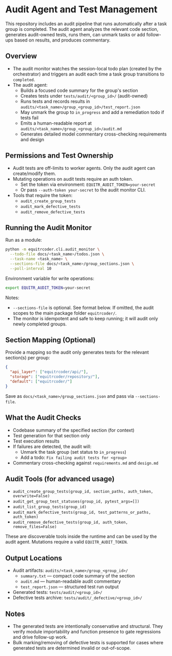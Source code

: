 # Audit Agent and Test Management

This repository includes an audit pipeline that runs automatically after a task group is completed. The audit agent analyzes the relevant code section, generates audit-owned tests, runs them, can unmark tasks or add follow-ups based on results, and produces commentary.

## Overview
- The audit monitor watches the session-local todo plan (created by the orchestrator) and triggers an audit each time a task group transitions to `completed`.
- The audit agent:
  - Builds a focused code summary for the group's section
  - Creates tests under `tests/audit/<group_id>/` (audit-owned)
  - Runs tests and records results in `audits/<task_name>/group_<group_id>/test_report.json`
  - May unmark the group to `in_progress` and add a remediation todo if tests fail
  - Emits a human-readable report at `audits/<task_name>/group_<group_id>/audit.md`
  - Generates detailed model commentary cross-checking requirements and design

## Permissions and Test Ownership
- Audit tests are off-limits to worker agents. Only the audit agent can create/modify them.
- Mutating operations on audit tests require an auth token.
  - Set the token via environment: `EQUITR_AUDIT_TOKEN=your-secret`
  - Or pass `--auth-token your-secret` to the audit monitor CLI.
- Tools that require the token:
  - `audit_create_group_tests`
  - `audit_mark_defective_tests`
  - `audit_remove_defective_tests`

## Running the Audit Monitor
Run as a module:

```bash
python -m equitrcoder.cli.audit_monitor \
  --todo-file docs/<task_name>/todos.json \
  --task-name <task_name> \
  --sections-file docs/<task_name>/group_sections.json \
  --poll-interval 10
```

Environment variable for write operations:

```bash
export EQUITR_AUDIT_TOKEN=your-secret
```

Notes:
- `--sections-file` is optional. See format below. If omitted, the audit scopes to the main package folder `equitrcoder/`.
- The monitor is idempotent and safe to keep running; it will audit only newly completed groups.

## Section Mapping (Optional)
Provide a mapping so the audit only generates tests for the relevant section(s) per group:

```json
{
  "api_layer": ["equitrcoder/api/"],
  "storage": ["equitrcoder/repository/"],
  "default": ["equitrcoder/"]
}
```

Save as `docs/<task_name>/group_sections.json` and pass via `--sections-file`.

## What the Audit Checks
- Codebase summary of the specified section (for context)
- Test generation for that section only
- Test execution results
- If failures are detected, the audit will:
  - Unmark the task group (set status to `in_progress`)
  - Add a todo: `Fix failing audit tests for <group>`
- Commentary cross-checking against `requirements.md` and `design.md`

## Audit Tools (for advanced usage)
- `audit_create_group_tests(group_id, section_paths, auth_token, overwrite=False)`
- `audit_get_group_test_statuses(group_id, pytest_args=[])`
- `audit_list_group_tests(group_id)`
- `audit_mark_defective_tests(group_id, test_patterns_or_paths, auth_token)`
- `audit_remove_defective_tests(group_id, auth_token, remove_files=False)`

These are discoverable tools inside the runtime and can be used by the audit agent. Mutations require a valid `EQUITR_AUDIT_TOKEN`.

## Output Locations
- Audit artifacts: `audits/<task_name>/group_<group_id>/`
  - `summary.txt` — compact code summary of the section
  - `audit.md` — human-readable audit commentary
  - `test_report.json` — structured test run output
- Generated tests: `tests/audit/<group_id>/`
- Defective tests archive: `tests/audit/_defective/<group_id>/`

## Notes
- The generated tests are intentionally conservative and structural. They verify module importability and function presence to gate regressions and drive follow-up work.
- Bulk marking/removing of defective tests is supported for cases where generated tests are determined invalid or out-of-scope.
